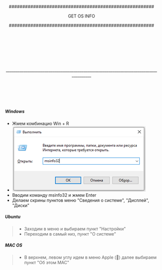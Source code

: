 <br/><br/>
<br/><br/>
<p align="center">######################################################</p>
<p align="center">GET OS INFO</p>
<p align="center">######################################################</p>
<br/><br/>
<br/><br/>
<br/><br/>
<p align="center">________________________________________________________________________________________</p>
<br/><br/>
<br/><br/>


##### Windows
 - Жмем комбинацио Win + R
 - ![Screenshot](img/winr_msinfo.png)
 - Вводим команду msinfo32 и жмем Enter
 - Делаем скрины пунктов меню "Сведения о системе", "Дисплей", "Диски"



##### Ubuntu
> - Заходим в меню и выбираем пункт "Настройки"
> - Переходим в самый низ, пункт "О системе"



##### MAC OS
> - В верхнем, левом углу идем в меню Apple () далее выбираем пункт "Об этом МАС"

